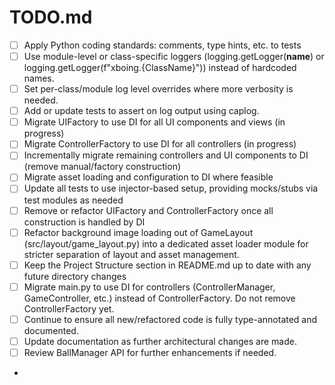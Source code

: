 # TODO.md

- [ ] Apply Python coding standards: comments, type hints, etc. to tests
- [ ] Use module-level or class-specific loggers (logging.getLogger(__name__) or logging.getLogger(f"xboing.{ClassName}")) instead of hardcoded names.
- [ ] Set per-class/module log level overrides where more verbosity is needed.
- [ ] Add or update tests to assert on log output using caplog.
- [ ] Migrate UIFactory to use DI for all UI components and views (in progress)
- [ ] Migrate ControllerFactory to use DI for all controllers (in progress)
- [ ] Incrementally migrate remaining controllers and UI components to DI (remove manual/factory construction)
- [ ] Migrate asset loading and configuration to DI where feasible
- [ ] Update all tests to use injector-based setup, providing mocks/stubs via test modules as needed
- [ ] Remove or refactor UIFactory and ControllerFactory once all construction is handled by DI
- [ ] Refactor background image loading out of GameLayout (src/layout/game_layout.py) into a dedicated asset loader module for stricter separation of layout and asset management.
- [ ] Keep the Project Structure section in README.md up to date with any future directory changes
- [ ] Migrate main.py to use DI for controllers (ControllerManager, GameController, etc.) instead of ControllerFactory. Do not remove ControllerFactory yet.
- [ ] Continue to ensure all new/refactored code is fully type-annotated and documented.
- [ ] Update documentation as further architectural changes are made.
- [ ] Review BallManager API for further enhancements if needed.
-